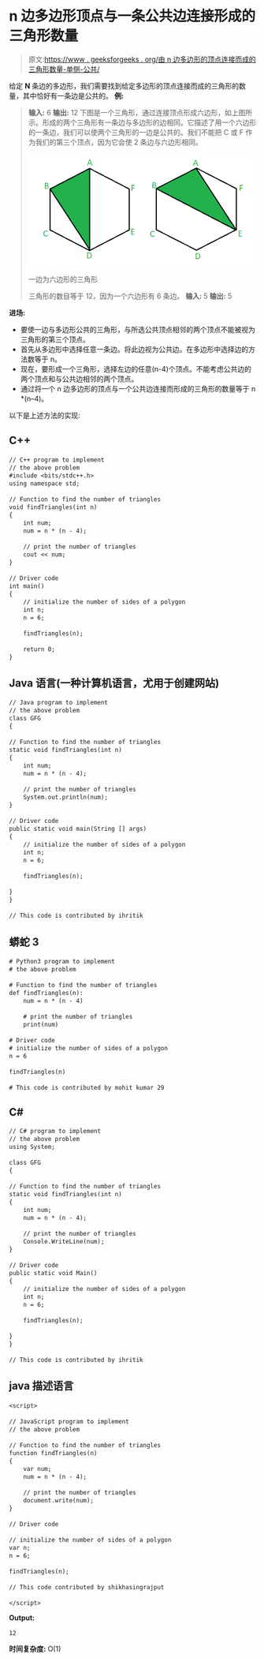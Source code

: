 # n 边多边形顶点与一条公共边连接形成的三角形数量

> 原文:[https://www . geeksforgeeks . org/由 n 边多边形的顶点连接而成的三角形数量-单侧-公共/](https://www.geeksforgeeks.org/number-of-triangles-formed-by-joining-vertices-of-n-sided-polygon-with-one-side-common/)

给定 **N** 条边的多边形，我们需要找到给定多边形的顶点连接而成的三角形的数量，其中恰好有一条边是公共的。
**例:**

> **输入:** 6
> **输出:** 12
> 下图是一个三角形，通过连接顶点形成六边形，如上图所示。形成的两个三角形有一条边与多边形的边相同。它描述了用一个六边形的一条边，我们可以使两个三角形的一边是公共的。我们不能把 C 或 F 作为我们的第三个顶点，因为它会使 2 条边与六边形相同。
> 
> ![](img/b068a1c11d90ba8fdb708609cb85f78f.png)
> 
> 一边为六边形的三角形
> 
> 三角形的数目等于 12，因为一个六边形有 6 条边。
> **输入:** 5
> **输出:** 5

**进场:**

*   要使一边与多边形公共的三角形，与所选公共顶点相邻的两个顶点不能被视为三角形的第三个顶点。
*   首先从多边形中选择任意一条边。将此边视为公共边。在多边形中选择边的方法数等于 n。
*   现在，要形成一个三角形，选择左边的任意(n-4)个顶点。不能考虑公共边的两个顶点和与公共边相邻的两个顶点。
*   通过将一个 n 边多边形的顶点与一个公共边连接而形成的三角形的数量等于 n *(n–4)。

以下是上述方法的实现:

## C++

```
// C++ program to implement
// the above problem
#include <bits/stdc++.h>
using namespace std;

// Function to find the number of triangles
void findTriangles(int n)
{
    int num;
    num = n * (n - 4);

    // print the number of triangles
    cout << num;
}

// Driver code
int main()
{
    // initialize the number of sides of a polygon
    int n;
    n = 6;

    findTriangles(n);

    return 0;
}
```

## Java 语言(一种计算机语言，尤用于创建网站)

```
// Java program to implement
// the above problem
class GFG
{

// Function to find the number of triangles
static void findTriangles(int n)
{
    int num;
    num = n * (n - 4);

    // print the number of triangles
    System.out.println(num);
}

// Driver code
public static void main(String [] args)
{
    // initialize the number of sides of a polygon
    int n;
    n = 6;

    findTriangles(n);

}
}

// This code is contributed by ihritik
```

## 蟒蛇 3

```
# Python3 program to implement
# the above problem

# Function to find the number of triangles
def findTriangles(n):
    num = n * (n - 4)

    # print the number of triangles
    print(num)

# Driver code
# initialize the number of sides of a polygon
n = 6

findTriangles(n)

# This code is contributed by mohit kumar 29
```

## C#

```
// C# program to implement
// the above problem
using System;

class GFG
{

// Function to find the number of triangles
static void findTriangles(int n)
{
    int num;
    num = n * (n - 4);

    // print the number of triangles
    Console.WriteLine(num);
}

// Driver code
public static void Main()
{
    // initialize the number of sides of a polygon
    int n;
    n = 6;

    findTriangles(n);

}
}

// This code is contributed by ihritik
```

## java 描述语言

```
<script>

// JavaScript program to implement
// the above problem

// Function to find the number of triangles
function findTriangles(n)
{
    var num;
    num = n * (n - 4);

    // print the number of triangles
    document.write(num);
}

// Driver code

// initialize the number of sides of a polygon
var n;
n = 6;

findTriangles(n);

// This code contributed by shikhasingrajput

</script>
```

**Output:** 

```
12
```

**时间复杂度:** O(1)
